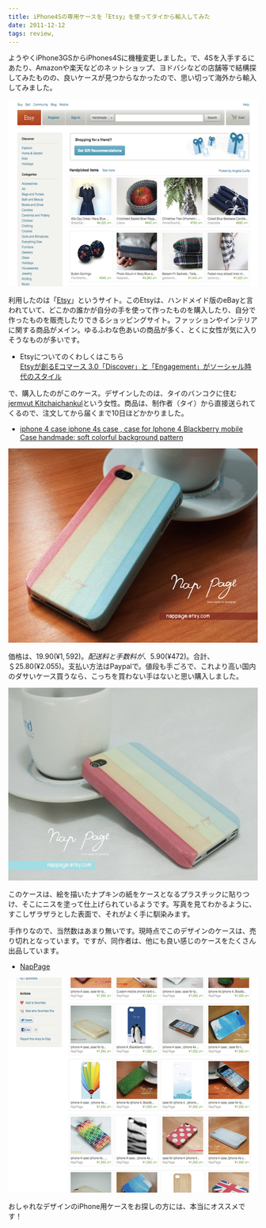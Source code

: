 ```yaml
---
title: iPhone4Sの専用ケースを「Etsy」を使ってタイから輸入してみた
date: 2011-12-12
tags: review,
---
```

ようやくiPhone3GSからiPhones4Sに機種変更しました。で、4Sを入手するにあたり、Amazonや楽天などのネットショップ、ヨドバシなどの店舗等で結構探してみたものの、良いケースが見つからなかったので、思い切って海外から輸入してみました。

<!--more-->

<img src="/img/2011/12/Etsy-Your-place-to-buy-and-sell-all-things-handmade-vintage-and-supplies.png" alt="Etsy" width="590" height="378" />

利用したのは「<a href="http://www.etsy.com">Etsy</a>」というサイト。このEtsyは、ハンドメイド版のeBayと言われていて、どこかの誰かが自分の手を使って作ったものを購入したり、自分で作ったものを販売したりできるショッピングサイト。ファッションやインテリアに関する商品がメイン。ゆるふわな色あいの商品が多く、とくに女性が気に入りそうなものが多いです。

<ul>
<li>Etsyについてのくわしくはこちら<br />
<a href="http://ststgc.posterous.com/etsy">Etsyが創るEコマース 3.0「Discover」と「Engagement」がソーシャル時代のスタイル</a></li>
</ul>

で、購入したのがこのケース。デザインしたのは、タイのバンコクに住む<a href="http://www.etsy.com/people/NapPage?ref=ls_profile">jermvut Kitchaichankul</a>という女性。商品は、制作者（タイ）から直接送られてくるので、注文してから届くまで10日ほどかかりました。

<ul>
<li><a href="http://www.etsy.com/transaction/65135023">iphone 4 case iphone 4s case , case for Iphone 4 Blackberry mobile Case handmade: soft colorful background pattern
</a></li>
</ul>

<img src="/img/2011/12/il_fullxfull.287957973.jpg" alt="NapPage" width="590" height="392" />

価格は、$19.90(¥1,592)。配送料と手数料が、$5.90(¥472)。合計、＄25.80(¥2.055)。支払い方法はPaypalで。値段も手ごろで、これより高い国内のダサいケース買うなら、こっちを買わない手はないと思い購入しました。

<img src="/img/2011/12/il_fullxfull.284556108.jpg" alt="NapPage" width="590" height="389" />

このケースは、絵を描いたナプキンの紙をケースとなるプラスチックに貼りつけ、そこにニスを塗って仕上げられているようです。写真を見てわかるように、すこしザラザラとした表面で、それがよく手に馴染みます。

手作りなので、当然数はあまり無いです。現時点でこのデザインのケースは、売り切れとなっています。ですが、同作者は、他にも良い感じのケースをたくさん出品しています。

<ul>
<li><a href="http://www.etsy.com/shop/NapPage">NapPage</a></li>
</ul>

<img src="/img/2011/12/Nap-page-From-napkin-to-decoupage-by-NapPage-on-Etsy.png" alt="Nap page" width="590" height="434" />

おしゃれなデザインのiPhone用ケースをお探しの方には、本当にオススメです！

